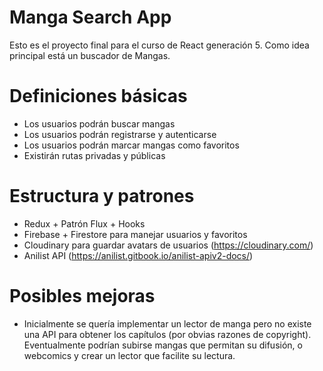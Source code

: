 # Manga Search App

Esto es el proyecto final para el curso de React generación 5.
Como idea principal está un buscador de Mangas.

# Definiciones básicas

- Los usuarios podrán buscar mangas
- Los usuarios podrán registrarse y autenticarse
- Los usuarios podrán marcar mangas como favoritos
- Existirán rutas privadas y públicas

# Estructura y patrones

- Redux + Patrón Flux + Hooks
- Firebase + Firestore para manejar usuarios y favoritos
- Cloudinary para guardar avatars de usuarios (https://cloudinary.com/)
- Anilist API (https://anilist.gitbook.io/anilist-apiv2-docs/)

# Posibles mejoras

- Inicialmente se quería implementar un lector de manga pero no existe una API para obtener los capítulos (por obvias razones de copyright). Eventualmente podrían subirse mangas que permitan su difusión, o webcomics y crear un lector que facilite su lectura.